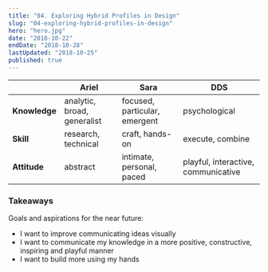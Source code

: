 ```yaml
---
title: "04. Exploring Hybrid Profiles in Design"
slug: "04-exploring-hybrid-profiles-in-design"
hero: "hero.jpg"
date: "2018-10-22"
endDate: "2018-10-28"
lastUpdated: "2018-10-25"
published: true
---
```




|           | Ariel                       | Sara                          | DDS                                 |
|-----------|-----------------------------|-------------------------------|-------------------------------------|
| **Knowledge** | analytic, broad, generalist | focused, particular, emergent | psychological                       |
| **Skill**     | research, technical         | craft, hands-on               | execute, combine                    |
| **Attitude**  | abstract                    | intimate, personal, paced     | playful, interactive, communicative |



### Takeaways

Goals and aspirations for the near future:

- I want to improve communicating ideas visually
- I want to communicate my knowledge in a more positive, constructive, inspiring and playful manner
- I want to build more using my hands


